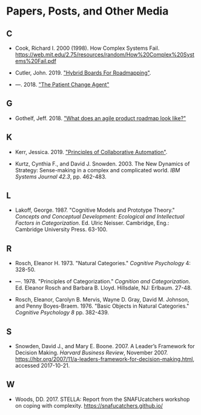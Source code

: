 # Papers, Posts, and Other Media

## C

* <a name="cook-2000"></a> Cook, Richard I. 2000 (1998). How Complex Systems Fail. https://web.mit.edu/2.75/resources/random/How%20Complex%20Systems%20Fail.pdf

* <a name="cutler-2019"></a> Cutler, John. 2019. ["Hybrid Boards For Roadmapping"](https://medium.com/@johnpcutler/hybrid-boards-for-roadmapping-736a0514d3d8).

* <a name="cutler-2018"></a> —. 2018. ["The Patient Change Agent"](https://hackernoon.com/the-patient-change-agent-fd8548f04777)

## G

* <a name=gothelf></a> Gothelf, Jeff. 2018. ["What does an agile product roadmap look like?"](https://medium.com/@jboogie/what-does-an-agile-product-roadmap-look-like-cf0dbe5be4ef)

## K

* <a name="kerr-2019"></a> Kerr, Jessica. 2019. ["Principles of Collaborative Automation"](https://blog.atomist.com/principles-of-collaborative-automation/).

* <a name="kurtz-snowden-2003"></a> Kurtz, Cynthia F., and David J. Snowden. 2003. The New Dynamics of Strategy: Sense-making in a complex and complicated world. _IBM Systems Journal 42.3_, pp. 462-483.

## L

* <a name="lakoff-1987"></a> Lakoff, George. 1987. "Cognitive Models and Prototype Theory." _Concepts and Conceptual Development: Ecological and Intellectual Factors in Categorization_. Ed. Ulric Neisser. Cambridge, Eng.: Cambridge University Press. 63-100.

## R

* <a name="rosch-1973"></a> Rosch, Eleanor H. 1973. "Natural Categories." _Cognitive Psychology_ 4: 328-50.

* <a name="rosch-1978"></a> —. 1978. "Principles of Categorization." _Cognition and Categorization_. Ed. Eleanor Rosch and Barbara B. Lloyd. Hillsdale, NJ: Erlbaum. 27-48.

* <a name="rosch-mervis-gray-johnson-boyes-braem-1976"></a> Rosch, Eleanor, Carolyn B. Mervis, Wayne D. Gray, David M. Johnson, and Penny Boyes-Braem. 1976. "Basic Objects in Natural Categories." _Cognitive Psychology 8_ pp. 382-439.

## S

* <a name="snowden-boone-2007"></a> Snowden, David J., and Mary E. Boone. 2007. A Leader’s Framework for Decision Making. _Harvard Business Review_, November 2007. https://hbr.org/2007/11/a-leaders-framework-for-decision-making.html, accessed 2017-10-21.

## W

* <a name="woods-2017"></a> Woods, DD. 2017. STELLA: Report from the SNAFUcatchers workshop on coping with complexity. https://snafucatchers.github.io/

